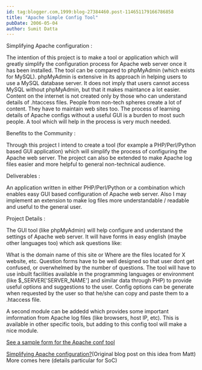 ```yaml
---
id: tag:blogger.com,1999:blog-27384460.post-114651179166786858
title: "Apache Simple Config Tool"
pubDate: 2006-05-04
author: Sumit Datta
---
```


Simplifying Apache configuration :  

The intention of this project is to make a tool or application which will greatly simplify the configuration process for Apache web server once it has been installed. The tool can be compared to phpMyAdmin (which exists for MySQL). phpMyAdmin is extensive in its approach in helping users to use a MySQL database server. It does not imply that users cannot access MySQL without phpMyAdmin, but that it makes maintance a lot easier. Content on the internet is not created only by those who can understand details of .htaccess files. People from non-tech spheres create a lot of content. They have to maintain web sites too. The process of learning details of Apache configs without a useful GUI is a burden to most such people. A tool which will help in the process is very much needed.  

Benefits to the Community :  

Through this project I intend to create a tool (for example a PHP/Perl/Python based GUI application) which will simplify the process of configuring the Apache web server. The project can also be extended to make Apache log files easier and more helpful to general non-technical audience.  

Deliverables :  

An application written in either PHP/Perl/Python or a combination which enables easy GUI based configuration of Apache web server. Also I may implement an extension to make log files more understandable / readable and useful to the general user.  

Project Details :  

The GUI tool (like phpMyAdmin) will help configure and understand the settings of Apache web server. It will have forms in easy english (maybe other languages too) which ask questions like:  

What is the domain name of this site or Where are the files located for X website, etc. Question forms have to be well designed so that user dont get confused, or overwhelmed by the number of questions. The tool will have to use inbuilt facilities available in the programming languages or environment (like $\_SERVER['SERVER\_NAME'] and similar data through PHP) to provide useful options and suggestions to the user.
Config options can be generate when requested by the user so that he/she can copy and paste them to a .htaccess file.  

A second module can be addedd which provides some important imformation from Apache log files (like browsers, host IP, etc). This is available in other specific tools, but adding to this config tool will make a nice module.  

[See a sample form for the Apache conf tool](http://sumit.pixlie.com/2006/05/sample-settings-form-for-apache-simple.html)  

[Simplifying Apache configuration?](http://www.mattcutts.com/blog/simplifying-apache-configuration/)(Original blog post on this idea from Matt)
More comes here (details particular for SoC)